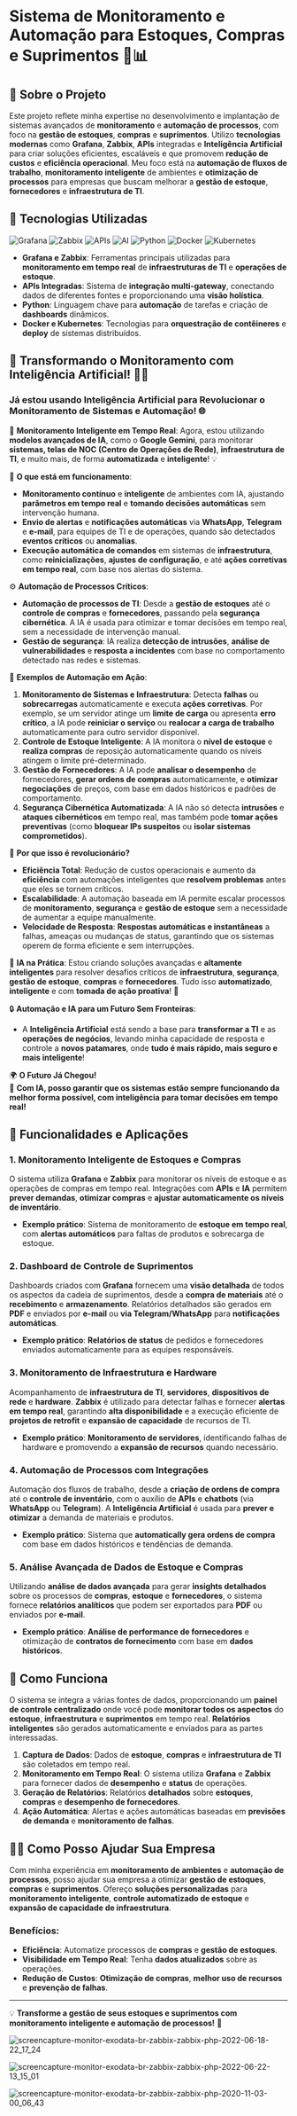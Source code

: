 # Sistema de Monitoramento e Automação para Estoques, Compras e Suprimentos 🧠📊

## 👀 **Sobre o Projeto**
Este projeto reflete minha expertise no desenvolvimento e implantação de sistemas avançados de **monitoramento** e **automação de processos**, com foco na **gestão de estoques**, **compras** e **suprimentos**. Utilizo **tecnologias modernas** como **Grafana**, **Zabbix**, **APIs** integradas e **Inteligência Artificial** para criar soluções eficientes, escaláveis e que promovem **redução de custos** e **eficiência operacional**. Meu foco está na **automação de fluxos de trabalho**, **monitoramento inteligente** de ambientes e **otimização de processos** para empresas que buscam melhorar a **gestão de estoque**, **fornecedores** e **infraestrutura de TI**.

## 🧠 **Tecnologias Utilizadas**
![Grafana](https://img.shields.io/badge/Grafana-Monitoramento%20em%20Tempo%20Real-blue)
![Zabbix](https://img.shields.io/badge/Zabbix-Monitoramento%20Avançado%20de%20Infraestrutura-blue)
![APIs](https://img.shields.io/badge/API-Integracao%20de%20Sistemas-lightblue)
![AI](https://img.shields.io/badge/AI-Inteligência%20Artificial-brightgreen)
![Python](https://img.shields.io/badge/Python-3.8%2B-blue)
![Docker](https://img.shields.io/badge/Docker-Containerizacao-blue)
![Kubernetes](https://img.shields.io/badge/Kubernetes-Orquestracao%20de%20Conteneres-blue)

- **Grafana e Zabbix**: Ferramentas principais utilizadas para **monitoramento em tempo real** de **infraestruturas de TI** e **operações de estoque**.
- **APIs Integradas**: Sistema de **integração multi-gateway**, conectando dados de diferentes fontes e proporcionando uma **visão holística**.
- **Python**: Linguagem chave para **automação** de tarefas e criação de **dashboards** dinâmicos.
- **Docker e Kubernetes**: Tecnologias para **orquestração de contêineres** e **deploy** de sistemas distribuídos.

## 🚀 **Transformando o Monitoramento com Inteligência Artificial!** 🤖🔧

### **Já estou usando Inteligência Artificial para Revolucionar o Monitoramento de Sistemas e Automação!** 🌐

🚨 **Monitoramento Inteligente em Tempo Real**: Agora, estou utilizando **modelos avançados de IA**, como o **Google Gemini**, para monitorar **sistemas, telas de NOC (Centro de Operações de Rede)**, **infraestrutura de TI**, e muito mais, de forma **automatizada** e **inteligente**! 💡

💬 **O que está em funcionamento**:
- **Monitoramento contínuo** e **inteligente** de ambientes com IA, ajustando **parâmetros em tempo real** e **tomando decisões automáticas** sem intervenção humana.  
- **Envio de alertas** e **notificações automáticas** via **WhatsApp**, **Telegram** e **e-mail**, para equipes de TI e de operações, quando são detectados **eventos críticos** ou **anomalias**.
- **Execução automática de comandos** em sistemas de **infraestrutura**, como **reinicializações**, **ajustes de configuração**, e até **ações corretivas em tempo real**, com base nos alertas do sistema.

⚙️ **Automação de Processos Críticos**:
- **Automação de processos de TI**: Desde a **gestão de estoques** até o **controle de compras** e **fornecedores**, passando pela **segurança cibernética**. A IA é usada para otimizar e tomar decisões em tempo real, sem a necessidade de intervenção manual.
- **Gestão de segurança**: IA realiza **detecção de intrusões**, **análise de vulnerabilidades** e **resposta a incidentes** com base no comportamento detectado nas redes e sistemas.

🔄 **Exemplos de Automação em Ação**:
1. **Monitoramento de Sistemas e Infraestrutura**: Detecta **falhas** ou **sobrecarregas** automaticamente e executa **ações corretivas**. Por exemplo, se um servidor atinge um **limite de carga** ou apresenta **erro crítico**, a IA pode **reiniciar o serviço** ou **realocar a carga de trabalho** automaticamente para outro servidor disponível.
2. **Controle de Estoque Inteligente**: A IA monitora o **nível de estoque** e **realiza compras** de reposição automaticamente quando os níveis atingem o limite pré-determinado.
3. **Gestão de Fornecedores**: A IA pode **analisar o desempenho** de fornecedores, **gerar ordens de compras** automaticamente, e **otimizar negociações** de preços, com base em dados históricos e padrões de comportamento.
4. **Segurança Cibernética Automatizada**: A IA não só detecta **intrusões** e **ataques cibernéticos** em tempo real, mas também pode **tomar ações preventivas** (como **bloquear IPs suspeitos** ou **isolar sistemas comprometidos**).

🌟 **Por que isso é revolucionário?**
- **Eficiência Total**: Redução de custos operacionais e aumento da **eficiência** com automações inteligentes que **resolvem problemas** antes que eles se tornem críticos.
- **Escalabilidade**: A automação baseada em IA permite escalar processos de **monitoramento**, **segurança** e **gestão de estoque** sem a necessidade de aumentar a equipe manualmente.
- **Velocidade de Resposta**: **Respostas automáticas e instantâneas** a falhas, ameaças ou mudanças de status, garantindo que os sistemas operem de forma eficiente e sem interrupções.

🔧 **IA na Prática**: Estou criando soluções avançadas e **altamente inteligentes** para resolver desafios críticos de **infraestrutura**, **segurança**, **gestão de estoque**, **compras** e **fornecedores**. Tudo isso **automatizado**, **inteligente** e com **tomada de ação proativa**! 🚀

🔒 **Automação e IA para um Futuro Sem Fronteiras**:
- A **Inteligência Artificial** está sendo a base para **transformar a TI** e as **operações de negócios**, levando minha capacidade de resposta e controle a **novos patamares**, onde **tudo é mais rápido, mais seguro e mais inteligente**!

🌍 **O Futuro Já Chegou!**  
🔗 **Com IA, posso garantir que os sistemas estão sempre funcionando da melhor forma possível, com inteligência para tomar decisões em tempo real!**  


## 🚀 **Funcionalidades e Aplicações**

### **1. Monitoramento Inteligente de Estoques e Compras**
O sistema utiliza **Grafana** e **Zabbix** para monitorar os níveis de estoque e as operações de compras em tempo real. Integrações com **APIs** e **IA** permitem **prever demandas**, **otimizar compras** e **ajustar automaticamente os níveis de inventário**.

- **Exemplo prático**: Sistema de monitoramento de **estoque em tempo real**, com **alertas automáticos** para faltas de produtos e sobrecarga de estoque.

### **2. Dashboard de Controle de Suprimentos**
Dashboards criados com **Grafana** fornecem uma **visão detalhada** de todos os aspectos da cadeia de suprimentos, desde a **compra de materiais** até o **recebimento** e **armazenamento**. Relatórios detalhados são gerados em **PDF** e enviados por **e-mail** ou **via Telegram/WhatsApp** para **notificações automáticas**.

- **Exemplo prático**: **Relatórios de status** de pedidos e fornecedores enviados automaticamente para as equipes responsáveis.

### **3. Monitoramento de Infraestrutura e Hardware**
Acompanhamento de **infraestrutura de TI**, **servidores**, **dispositivos de rede** e **hardware**. **Zabbix** é utilizado para detectar falhas e fornecer **alertas em tempo real**, garantindo **alta disponibilidade** e a execução eficiente de **projetos de retrofit** e **expansão de capacidade** de recursos de TI.

- **Exemplo prático**: **Monitoramento de servidores**, identificando falhas de hardware e promovendo a **expansão de recursos** quando necessário.

### **4. Automação de Processos com Integrações**
Automação dos fluxos de trabalho, desde a **criação de ordens de compra** até o **controle de inventário**, com o auxílio de **APIs** e **chatbots** (via **WhatsApp** ou **Telegram**). A **Inteligência Artificial** é usada para **prever e otimizar** a demanda de materiais e produtos.

- **Exemplo prático**: Sistema que **automatically gera ordens de compra** com base em dados históricos e tendências de demanda.

### **5. Análise Avançada de Dados de Estoque e Compras**
Utilizando **análise de dados avançada** para gerar **insights detalhados** sobre os processos de **compras**, **estoque** e **fornecedores**, o sistema fornece **relatórios analíticos** que podem ser exportados para **PDF** ou enviados por **e-mail**.

- **Exemplo prático**: **Análise de performance de fornecedores** e otimização de **contratos de fornecimento** com base em **dados históricos**.

## 🔧 **Como Funciona**
O sistema se integra a várias fontes de dados, proporcionando um **painel de controle centralizado** onde você pode **monitorar todos os aspectos** do **estoque**, **infraestrutura** e **suprimentos** em tempo real. **Relatórios inteligentes** são gerados automaticamente e enviados para as partes interessadas.

1. **Captura de Dados**: Dados de **estoque**, **compras** e **infraestrutura de TI** são coletados em tempo real.
2. **Monitoramento em Tempo Real**: O sistema utiliza **Grafana** e **Zabbix** para fornecer dados de **desempenho** e **status** de operações.
3. **Geração de Relatórios**: Relatórios **detalhados** sobre **estoques**, **compras** e **desempenho de fornecedores**.
4. **Ação Automática**: Alertas e ações automáticas baseadas em **previsões de demanda** e **monitoramento de falhas**.

## 🧑‍💼 **Como Posso Ajudar Sua Empresa**
Com minha experiência em **monitoramento de ambientes** e **automação de processos**, posso ajudar sua empresa a otimizar **gestão de estoques**, **compras** e **suprimentos**. Ofereço **soluções personalizadas** para **monitoramento inteligente**, **controle automatizado de estoque** e **expansão de capacidade de infraestrutura**.

### **Benefícios**:
- **Eficiência**: Automatize processos de **compras** e **gestão de estoques**.
- **Visibilidade em Tempo Real**: Tenha **dados atualizados** sobre as operações.
- **Redução de Custos**: **Otimização de compras**, **melhor uso de recursos** e **prevenção de falhas**.

---

💡 **Transforme a gestão de seus estoques e suprimentos com monitoramento inteligente e automação de processos!** 🚀

![screencapture-monitor-exodata-br-zabbix-zabbix-php-2022-06-18-22_17_24](https://github.com/user-attachments/assets/2ac4705e-85b1-4192-9ab7-54124e50a866)

![screencapture-monitor-exodata-br-zabbix-zabbix-php-2022-06-22-13_15_01](https://github.com/user-attachments/assets/21001208-3546-4982-b996-e9a236f28c69)

![screencapture-monitor-exodata-br-zabbix-zabbix-php-2020-11-03-00_06_43](https://github.com/user-attachments/assets/69699333-b572-4022-b1ff-88c2f7a4b571)


